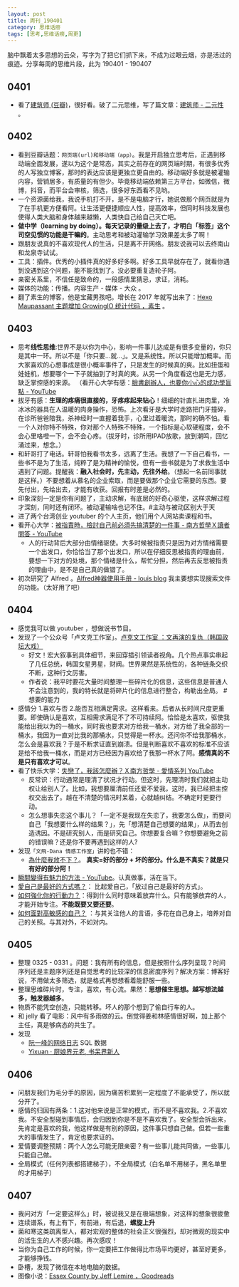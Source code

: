 ```yaml
---
layout: post
title: 周刊_190401
category: 思维话痨
tags: [思考,思维话痨,周更]
---
```


脑中飘着太多思想的云朵，写字为了把它们抓下来，不成为过眼云烟，亦是活过的痕迹。分享每周的思维片段，此为 190401 - 190407

## 0401 
  - 看了[建筑师 (豆瓣)](https://book.douban.com/subject/30218241/)，很好看。破了二元思维，写了篇文章：[建筑师 - 二元性 ](http://www.huyuning.com/%E4%B8%8D%E8%BF%9B%E5%85%A5%E5%A4%AA%E5%8F%AF%E6%83%9C%E7%9A%84%E4%B8%96%E7%95%8C%20%7C%20%E6%96%87%E6%9C%AC/2019/04/01/Anti-Dualism/) 。
  
## 0402
- 看到豆瓣话题：`网页端(url)和移动端（app）`。我是开启独立思考后，正遇到移动端全面发展，遂以为这个是常态，其实之前存在的网页端时期，有很多优秀的人写独立博客，那时的表达应该是更独立更自由的。移动端好多就是被灌输内容，营销居多，有质量的有但少。毕竟移动端依赖第三方平台，如微信，微博，抖音，而平台会审核，筛选，很多好东西看不见哟。
- 一个资源菌给我，我说手机打不开，是不是电脑才行，她说做那个网页就是为了在手机更方便看阿。让生活更便捷顺应人性，提高效率，但同时科技发展也使得人类大脑和身体越来越懒，人类快自己给自己灭亡吧。 
- **做中学（learning by doing）。每天记录的量级上去了，才明白「标签」这个司空见惯的功能是干嘛的**。主动思考和被动灌输学习效果差太多了啊！
- 跟朋友说真的不喜欢现代人的生活，只是离不开网络。朋友说我可以去终南山和龙泉寺试试。
- 工具：插件。优秀的小插件真的好多好多啊。好多工具早就存在了，就看你遇到没遇到这个问题，能不能找到了。没必要重复造轮子阿。
- 亲密关系里，不信任是致命的，一段感情里猜忌，求证，消耗。
- 媒体的功能：传播。内容生产 - 媒体 - 大众 。
- 翻了素生的博客，他是宝藏男孩吧。增长在 2017 年就写出来了：[Hexo Maupassant 主题增加 GrowingIO 统计代码 ，素生](http://z.arlmy.me/posts/Hexo/Hexo_GrowthHacker/) 。

## 0403
- 思考**线性思维**:世界不是以你为中心，影响一件事儿达成是有很多变量的，你只是其中一环。所以不是「你只要...就...」。又是系统性。所以只能增加概率。而大家喜欢的心想事成是很小概率事件了，只是发生的时候真的爽。比如扭蛋和娃娃机，想要哪个一下子就抽到了时真的爽。从另一个角度看这也是无力感，缺乏掌控感的来源。 （看开心大学有感：[臉書創辦人，也要你小心的成功學盲點 - YouTube](https://www.youtube.com/watch?v=TgI64PVtnXU)
- 拔牙有感：**生理的疼痛很直接的，牙疼疼起来钻心**！细细的针直扎进肉里，冷冰冰的器具在人温暖的肉身操作，恐怖。上次看牙是大学时走路把门牙撞碎，在诊所爸爸陪我，杀神经时一直握着我手，心里过着暖流，那时的确不怕。看一个人对你特不特殊，你对那个人特殊不特殊，一个指标是心软硬程度，会不会心里咯噔一下，会不会心疼。（拔牙时，诊所用IPAD放歌，放到潮鸣，回忆涌过来，想念。）
- 和轩哥打了电话。轩哥怕我看书太多，远离了生活。我想了一下自己看书，一些书不是为了生活，纯粹了是为精神的愉悦，但有一些书就是为了求救生活中遇到了问题。提醒我：**融入社会时，先主动，先往外给**。（想起一名前同事就是这样。）不要想着从慕名的企业索取，而是要做那个企业它需要的东西。要先付出，先给出去，才能有收获。回报有时差是必然的。
- 印象深刻一定是你有问题了，主动求解，有底层的好奇心驱使，这样求解过程才深刻，同时还有闭环。被动灌输啥也记不住。#主动与被动区别大于天
- 进了两个台湾创业 youtuber 的个人主页，他们用个人网站卖课程和书。
- 看开心大学：[被指責時，檢討自己前必須先搞清楚的一件事 - 南方哲學Ｘ讀者問答 - YouTube](https://www.youtube.com/watch?v=6KEeZr_dBbM&list=PLKhdFdaREj56wEZG4YZ5AY6EHoBz0kGDg&index=11) 
     - 人的行动背后大部分由情绪驱使。大多时候被指责只是因为对方情绪需要一个出发口，你恰恰当了那个出发口，所以在仔细反思被指责的理由前，要想一下对方的处境，那个情绪是什么，帮忙分担，然后再去反思被指责的理由中，是不是自己真的做错了。
- 初次研究了 Alfred 。[Alfred神器使用手册 - louis blog](https://louiszhai.github.io/2018/05/31/alfred/#%E5%A6%82%E4%BD%95%E5%AE%89%E8%A3%85alfred) 我主要想实现搜索文件的功能。（太好用了吧）

## 0404
- 感觉我可以做 youtuber ，想做说书节目。  
- 发现了一个公众号「卢文克工作室」。[卢克文工作室 ：文再演的复仇（韩国政坛大戏）](https://mp.weixin.qq.com/s/MVnUPoSEIClRjd1UnjwIXA)
  - 好文！宏大叙事到具体细节，来回穿插引领读者视角。几个热点事实串起了几任总统，韩国女星男星，财阀。世界果然是系统性的，各种链条交织不断，这种行文厉害。
  - 作者说：我平时要花大量时间整理一些碎片化的信息，这些信息是普通人不会注意到的，我的特长就是将碎片化的信息进行整合，构勒出全局。 #想要的能力
- 感情分 1.喜欢与否 2.能否互相满足需求。这样看来。后者从长时间尺度更重要。即使确认是喜欢，互相需求满足不了不可持续阿。恰恰是太喜欢，驱使我能给出我以为的一桶水，同时我也要求对方给我一桶水，对方给了我全部的一桶水，我因为一直对比我的那桶水，只觉得是一杯水。还问你不给我那桶水，怎么会是喜欢我？于是不断求证直到崩溃。但是判断喜欢不喜欢的标准不应该是给不给我一桶水，而是对方已经因为喜欢给了我那一杯水了阿。**感情真的不是只有喜欢才可以**。
- 看了快乐大学：[失戀了，我該怎麼辦？Ｘ南方哲學 - 愛情系列 YouTube](https://www.youtube.com/watch?v=muYrIDB2xRQ)  
  - 反常识：行动通常是理清了状况才行动。但这时，先理清时我们就把主动权让给别人了。比如，我想要厘清前任还爱不爱我，这时，我已经把主控权交出去了。越在不清楚的情况时呆着，心就越纠结。不确定时更要行动。
  - 怎么想事失恋这个事儿？「一定不是我现在失恋了，我要怎么做」，而要问自己「我想要什么样的结果？」，先「想清楚自己想要的结果」，从而去创造诱因。不是研究别人，而是研究自己。你想要复合嘛？你想要避免之前的错误嘛？还是你不要再遇到这样的人?  
- 发现`「文飛-Dana 情感工作室」`讲的也不错：
  - [為什麼我放不下？](https://www.youtube.com/watch?v=VqXvOr_6UQE)。 **真实=好的部分 + 坏的部分。什么是不真实？就是只有好的部分阿！**
- [瞬間變得有魅力的方法 - YouTube](https://www.youtube.com/watch?v=Q9sy7-cgo6M)。认真做事，活在当下。
- [愛自己是最好的方式嗎？](https://www.youtube.com/watch?v=FRZuhjGE2Ds&t=11s)： 比起爱自己，「放过自己是最好的方式」。
- [如何強化你的行動力？](https://www.youtube.com/watch?v=99hBwps6oco)：得到什么同时意味着放弃什么。只有能够放弃的人，才能开始专注。**不能既要又要还要**。
- [如何面對高敏感的自己？](https://www.youtube.com/watch?v=Z1Sf4cG1uGI) ：与其关注他人的言语，多花在自己身上，培养对自己的关照。与其对外，不如对内。
     
## 0405 
- 整理 0325 - 0331 。问题：我有所有的信息，但是按照什么序列呈现？时间序列还是主题序列还是自觉思考的比较深的信息密度序列？解决方案：博客好说，不用做太多筛选，就是格式再想想看着能舒服一些。
- 整理思维碎片时，专注，喜欢，有心流。果然：**思想催生思想。越写想法越多，触发器越多**。
- 物质不能凭空创造，只能转移。坏人的那个想到了偷自行车的人。
- 和 jelly 看了电影：风中有多雨做的云。倒觉得姜和林感情很好啊，加上那个主任，真是够病态的共生了。
- 发现
    - [阮一峰的网络日志](https://mp.weixin.qq.com/s/biVQ-KdMLgy6eM87fgd6EA) SQL 数据
    - [Yixuan · 厨娘界元老, 书呆界新人](https://yixuan.li/) 
    
## 0406 
- 问朋友我们为毛分手的原因，因为痛苦积累到一定程度了不能承受了，所以就分开了。
- 感情的归因有两条：1.这对他来说是正常的模式，而不是不喜欢我。2.不喜欢我。不安全型碰到事情后，会归因到你是不是不喜欢我了。安全型会拆出来，先肯定是喜欢的我，他这样做是有别的原因，这件事只想自己做。但若一些重大的事情发生了，肯定也要求证的。
- 爱情要调整预期：两个人怎么可能无限亲密？有一些事儿能共同做，一些事儿只能自己做。
- 全局模式（任何列表都搭建梯子），不全局模式（白名单不用梯子，黑名单里的才用梯子）

##  0407
 - 我问对方「一定要这样么」时，被说我又是在极端想象，对这样的想象很疲惫
 - 连续谱系，有上有下，有前进，有后退，**螺旋上升**
 - 菌和寒这类疏离型人，都对宏观的整体的社会正义很强烈，却对微观的现实中的活生生的人不感兴趣。再次感叹！
 - 当你为自己工作的时候，你一定要把工作做得比市场平均更好，甚至好更多，才能够挣钱。 
 - 卧槽，发现了微信在本地电脑的数据。
 - 图像小说：[Essex County by Jeff Lemire ，Goodreads](https://www.goodreads.com/book/show/6096829-essex-county?ac=1&from_search=true)
